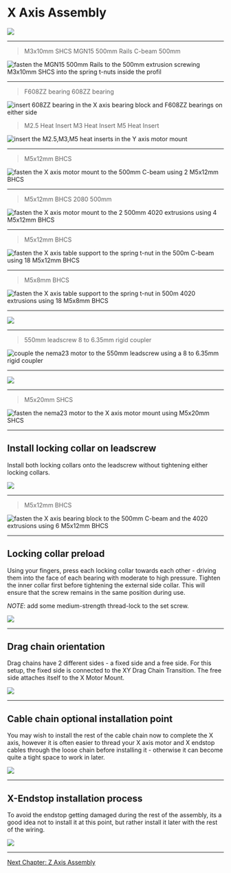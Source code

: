 # X Axis Assembly

![](../img/x_axis_assembly/x_axis_assembly.png)

---

> M3x10mm SHCS
> MGN15 500mm Rails
> C-beam 500mm

![fasten the MGN15 500mm Rails to the 500mm extrusion screwing M3x10mm SHCS into the spring t-nuts inside the profil](../img/x_axis_assembly/y_axis_step_27.png)

---

> F608ZZ bearing
> 608ZZ bearing

![insert 608ZZ bearing in the X axis bearing block and F608ZZ bearings on either side](../img/x_axis_assembly/y_axis_step_28.png)

> M2.5 Heat Insert
> M3 Heat Insert
> M5 Heat Insert

![insert the M2.5,M3,M5 heat inserts in the Y axis motor mount](../img/x_axis_assembly/y_axis_step_29.png)

---

> M5x12mm BHCS

![fasten the X axis motor mount to the 500mm C-beam using 2 M5x12mm BHCS](../img/x_axis_assembly/y_axis_step_30.png)

---

> M5x12mm BHCS
> 2080 500mm

![fasten the X axis motor mount to the 2 500mm 4020 extrusions using 4 M5x12mm BHCS](../img/x_axis_assembly/y_axis_step_31.png)

---

> M5x12mm BHCS

![fasten the X axis table support to the spring t-nut in the 500m C-beam using 18 M5x12mm BHCS](../img/x_axis_assembly/y_axis_step_32.png)

---

> M5x8mm BHCS

![fasten the X axis table support to the spring t-nut in 500m 4020 extrusions using 18 M5x8mm BHCS](../img/x_axis_assembly/y_axis_step_32.png)

---

![](../img/x_axis_assembly/y_axis_step_34_1.png)

---

> 550mm leadscrew
> 8 to 6.35mm rigid coupler

<!-- This image is reused from the y axis assembly on purpose -->
![couple the nema23 motor to the 550mm leadscrew using a 8 to 6.35mm rigid coupler](../img/y_axis_assembly/y_axis_step_11.png)

---

![](../img/x_axis_assembly/y_axis_step_35.png)

---

> M5x20mm SHCS

![fasten the nema23 motor to the X axis motor mount using M5x20mm SHCS](../img/x_axis_assembly/y_axis_step_36.png)

---

## Install locking collar on leadscrew

Install both locking collars onto the leadscrew without tightening either locking collars.

![](../img/y_axis_assembly/y_axis_step_26_3.png)

---

> M5x12mm BHCS

![fasten the X axis bearing block to the 500mm C-beam and the 4020 extrusions using 6 M5x12mm BHCS](../img/x_axis_assembly/y_axis_step_38.png)

---

## Locking collar preload

Using your fingers, press each locking collar towards each other - driving them into the face of each bearing with moderate to high pressure. Tighten the inner collar first before tightening the external side collar. This will ensure that the screw remains in the same position during use.

_NOTE_: add some medium-strength thread-lock to the set screw.

![](../img/x_axis_assembly/y_axis_step_38_2.png)

---

## Drag chain orientation

Drag chains have 2 different sides - a fixed side and a free side. For this setup, the fixed side is connected to the XY Drag Chain Transition. The free side attaches itself to the X Motor Mount.

![](../img/x_axis_assembly/y_axis_step_39.png)

---

## Cable chain optional installation point

You may wish to install the rest of the cable chain now to complete the X axis, however it is often easier to thread your X axis motor and X endstop cables through the loose chain before installing it - otherwise it can become quite a tight space to work in later.

![](../img/x_axis_assembly/y_axis_step_40.png)

---

## X-Endstop installation process

To avoid the endstop getting damaged during the rest of the assembly, its a good idea not to install it at this point, but rather install it later with the rest of the wiring.

![](../img/x_axis_assembly/y_axis_step_41.png)

---

[Next Chapter: Z Axis Assembly](./z_axis_assembly.md)
